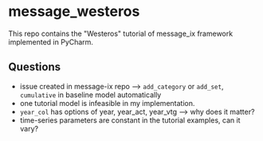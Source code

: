 # message_westeros
This repo contains the "Westeros" tutorial of message_ix framework implemented in PyCharm.


## Questions

* issue created in message-ix repo --> `add_category` or `add_set`, `cumulative` in baseline model automatically
* one tutorial model is infeasible in my implementation.
* `year_col` has options of year, year_act, year_vtg --> why does it matter?
* time-series parameters are constant in the tutorial examples, can it vary?